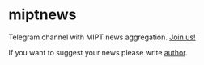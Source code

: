 # miptnews
Telegram channel with MIPT news aggregation. [Join us!](telegram.me/miptnews)

If you want to suggest your news please write [author](telegram.me/okhlopkov).
